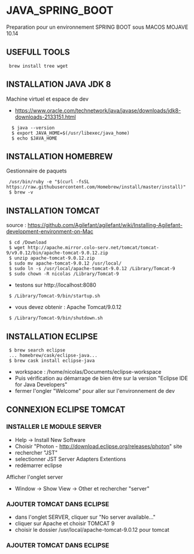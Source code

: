 # JAVA_SPRING_BOOT
Preparation pour un environnement SPRING BOOT sous MACOS MOJAVE 10.14

## USEFULL TOOLS
```
 brew install tree wget
```

## INSTALLATION JAVA JDK 8
Machine virtuel et espace de dev
 * https://www.oracle.com/technetwork/java/javase/downloads/jdk8-downloads-2133151.html
```
  $ java --version
  $ export JAVA_HOME=$(/usr/libexec/java_home)
  $ echo $JAVA_HOME
```

## INSTALLATION HOMEBREW
Gestionnaire de paquets
```
 /usr/bin/ruby -e "$(curl -fsSL https://raw.githubusercontent.com/Homebrew/install/master/install)"
 $ brew -v
```

## INSTALLATION TOMCAT
 source : https://github.com/Agilefant/agilefant/wiki/Installing-Agilefant-development-environment-on-Mac
```
 $ cd /Download
 $ wget http://apache.mirror.colo-serv.net/tomcat/tomcat-9/v9.0.12/bin/apache-tomcat-9.0.12.zip
 $ unzip apache-tomcat-9.0.12.zip
 $ sudo mv apache-tomcat-9.0.12 /usr/local/
 $ sudo ln -s /usr/local/apache-tomcat-9.0.12 /Library/Tomcat-9
 $ sudo chown -R nicolas /Library/Tomcat-9
```
 * testons sur http://localhost:8080
``` 
 $ /Library/Tomcat-9/bin/startup.sh
```
 * vous devez obtenir : Apache Tomcat/9.0.12
``` 
 $ /Library/Tomcat-9/bin/shutdown.sh
```

## INSTALLATION ECLIPSE
```
 $ brew search eclipse
 ... homebrew/cask/eclipse-java...
 $ brew cask install eclipse-java
```
 * workspace : /home/nicolas/Documents/eclipse-workspace
 * Puis vérification au démarrage de bien être sur la version "Eclipse IDE for Java Developers"
 * fermer l'ongler "Welcome" pour aller sur l'environnement de dev

## CONNEXION ECLIPSE TOMCAT

### INSTALLER LE MODULE SERVER
 * Help -> Install New Software
 * Choisir "Photon - http://download.eclipse.org/releases/photon" site
 * rechercher "JST"
 * selectionner JST Server Adapters Extentions
 * redémarrer eclipse

 Afficher l'onglet server
 * Window -> Show View -> Other et rechercher "server"

### AJOUTER TOMCAT DANS ECLIPSE
 * dans l'onglet SERVER, cliquer sur "No server available..."
 * cliquer sur Apache et choisir TOMCAT 9
 * choisir le dossier /usr/local/apache-tomcat-9.0.12 pour tomcat

### AJOUTER TOMCAT DANS ECLIPSE
